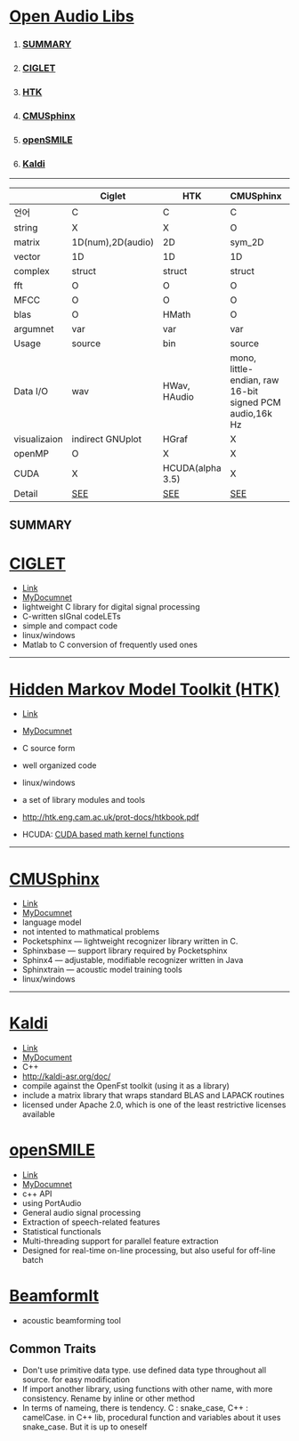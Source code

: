 

# <a name ="TOP">[Open Audio Libs](../README.md)</a>

1. ### [SUMMARY](#summary)  
2. ### [CIGLET](#CIGLET)
3. ### [HTK](#HTK)
4. ### [CMUSphinx](#CMUSphinx)
5. ### [openSMILE](#openSMILE)
6. ### [Kaldi](#Kaldi)
---  

&nbsp;|Ciglet|HTK|CMUSphinx|openSMILE|Kaldi
---|---|---|---|---|---
 언어|C |C |C |C++ | C++
 string| X| X | O|    | X 
 matrix| 1D(num),2D(audio) |2D | sym_2D|   |1D
 vector| 1D | 1D| 1D |   | 1D
 complex|struct |struct | struct |   | 2_Vars(\_re,\_im) 
 fft| O | O| O | O|  O 
 MFCC| O |O | O|   | O
 blas| O | HMath | O|   | O
 argumnet| var | var | var | cofig   | var
 Usage | source   | bin  |  source   |  bin | bin   |
 Data I/O|wav | HWav, HAudio |mono, little-endian, raw 16-bit signed PCM audio,16k Hz|     |IOstream : bin or txt
 visualizaion| indirect GNUplot|HGraf| X|  | X
 openMP| O | X | X |   | X
 CUDA| X | HCUDA(alpha 3.5) | X |   | O
 Detail |[SEE](./CIGLET.md) | [SEE](./HTK.md)|[SEE](./CMUSphinx.md)| [SEE](./openSMILE.md)| [SEE](./Kaldi.md)

 
## SUMMARY<a name = "summary"></a>  
 
# [CIGLET](#TOP)<a name="CIGLET"></a>
+ [Link](https://github.com/Sleepwalking/ciglet)
+ [MyDocumnet](./CIGLET.md)
+ lightweight C library for digital signal processing
+ C-written sIGnal codeLETs
+ simple and compact code
+ linux/windows
+ Matlab  to C conversion of frequently used ones 

---


# [Hidden Markov Model Toolkit (HTK)](#TOP)<a name="HTK"></a>
+ [Link](http://htk.eng.cam.ac.uk/)
+ [MyDocumnet](./HTK.md)
+ C source form
+ well organized code
+ linux/windows
+ a set of library modules and tools  
+ http://htk.eng.cam.ac.uk/prot-docs/htkbook.pdf  

+ HCUDA: [CUDA based math kernel functions](http://htk.eng.cam.ac.uk/pdf/woodland_htk35_uea.pdf)

---

# [CMUSphinx](#TOP)<a name="CMUSphinx"></a>
+ [Link](https://cmusphinx.github.io/)
+ [MyDocumnet](./CMUSphinx.md)
+ language model
+ not intented to mathmatical problems
+ Pocketsphinx — lightweight recognizer library written in C.
+ Sphinxbase — support library required by Pocketsphinx
+ Sphinx4 — adjustable, modifiable recognizer written in Java
+ Sphinxtrain — acoustic model training tools
+ linux/windows

---


# [Kaldi](#TOP)<a name = "Kaldi"></a>
+ [Link](https://github.com/kaldi-asr/kaldi)
+ [MyDocument](./Kaldi.md)
+ C++
+ http://kaldi-asr.org/doc/
+ compile against the OpenFst toolkit (using it as a library)
+ include a matrix library that wraps standard BLAS and LAPACK routines
+ licensed under Apache 2.0, which is one of the least restrictive licenses available

# [openSMILE](#TOP)<a name="openSMILE"></a>
+ [Link](https://audeering.com/technology/opensmile/)
+ [MyDocumnet](./openSMILE.md)
+ c++ API
+ using PortAudio
+ General audio signal processing
+ Extraction of speech-related features
+ Statistical functionals
+ Multi-threading support for parallel feature extraction
+ Designed for real-time on-line processing, but also useful for off-line batch 

# [BeamformIt](https://github.com/xanguera/BeamformIt)
+ acoustic beamforming tool

## Common Traits
+ Don't use primitive data type. use defined data type throughout all source. for easy modification
+ If import another library, using functions with other name, with more consistency. Rename by inline or other method
+ In terms of nameing, there is tendency. C : snake_case, C++ : camelCase. in C++ lib, procedural function and variables about it uses snake_case. But it is up to oneself  
